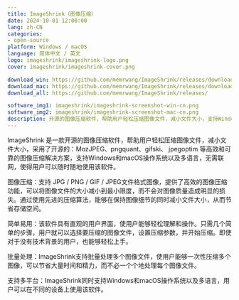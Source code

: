 ```yaml
---
title: ImageShrink（图像压缩）
date: 2024-10-01 12:00:00
lang: zh-CN
categories:
- open-source
platform: Windows / macOS
language: 简体中文 / 英文
logo: imageshrink/imageshrink-logo.png
cover: imageshrink/imageshrink-cover.png

download_win: https://github.com/memrwang/ImageShrink/releases/download/v1.1/ImageShrink-1.1-win_x64_x86.zip
download_mac: https://github.com/memrwang/ImageShrink/releases/download/v1.1/ImageShrink-1.1-mac.zip
download_all: https://github.com/memrwang/ImageShrink/releases/

software_img1: imageshrink/imageshrink-screenshot-win-cn.png
software_img2: imageshrink/imageshrink-screenshot-mac-cn.png
description: 开源的图像压缩软件，帮助用户轻松压缩图像文件，减小文件大小，支持Windows和macOS操作系统以及多语言，无需联网。
---
```

ImageShrink 是一款开源的图像压缩软件，帮助用户轻松压缩图像文件，减小文件大小，采用了开源的：MozJPEG、pngquant、gifski、 jpegoptim 等高效和可靠的图像压缩解决方案，支持Windows和macOS操作系统以及多语言，无需联网，使得用户可以随时随地使用该软件。


图像压缩：支持 JPG / PNG / GIF / JPEG文件格式图像，提供了高效的图像压缩功能，可以将图像文件的大小减小到最小限度，而不会对图像质量造成明显的损失。通过使用先进的压缩算法，能够在保持图像细节的同时减小文件大小，从而节省存储空间。

简单易用：该软件具有直观的用户界面，使用户能够轻松理解和操作。只需几个简单的步骤，用户就可以选择要压缩的图像文件，设置压缩参数，并开始压缩。即使对于没有技术背景的用户，也能够轻松上手。

批量处理：ImageShrink支持批量处理多个图像文件，使用户能够一次性压缩多个图像，可以节省大量时间和精力，而不必一个个地处理每个图像文件。

支持多平台：ImageShrink同时支持Windows和macOS操作系统以及多语言，用户可以在不同的设备上使用该软件。